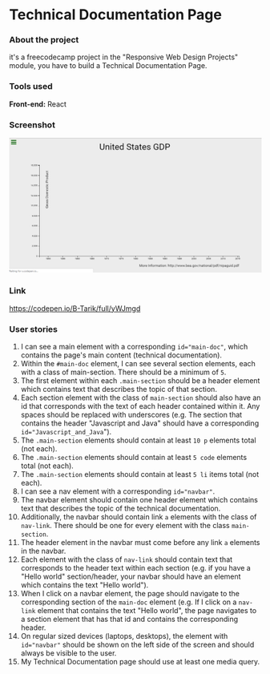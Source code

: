 # Technical Documentation Page
### About the project

it's a freecodecamp project in the "Responsive Web Design Projects" module, you have to build a Technical Documentation Page.

### Tools used

**Front-end:** React

### Screenshot

![Screenshot](Screenshot_01.gif "Screenshot")

### Link

https://codepen.io/B-Tarik/full/yWJmgd

### User stories

1. I can see a main element with a corresponding ```id="main-doc"```, which contains the page's main content (technical documentation).
2. Within the ```#main-doc``` element, I can see several section elements, each with a class of main-section. There should be a minimum of ```5```.
3. The first element within each ```.main-section``` should be a header element which contains text that describes the topic of that section.
4. Each section element with the class of ```main-section``` should also have an id that corresponds with the text of each header contained within it. Any spaces should be replaced with underscores (e.g. The section that contains the header "Javascript and Java" should have a corresponding ```id="Javascript_and_Java```").
5. The ```.main-section``` elements should contain at least ```10 p``` elements total (not each).
6. The ```.main-section``` elements should contain at least ```5 code``` elements total (not each).
7. The ```.main-section``` elements should contain at least ```5 li``` items total (not each).
8. I can see a nav element with a corresponding ```id="navbar"```.
9. The navbar element should contain one header element which contains text that describes the topic of the technical documentation.
10. Additionally, the navbar should contain link ```a``` elements with the class of ```nav-link```. There should be one for every element with the class ```main-section```.
11. The header element in the navbar must come before any link ```a``` elements in the navbar.
12. Each element with the class of ```nav-link``` should contain text that corresponds to the header text within each section (e.g. if you have a "Hello world" section/header, your navbar should have an element which contains the text "Hello world").
13. When I click on a navbar element, the page should navigate to the corresponding section of the ```main-doc``` element (e.g. If I click on a ```nav-link``` element that contains the text "Hello world", the page navigates to a section element that has that id and contains the corresponding header.
14. On regular sized devices (laptops, desktops), the element with ```id="navbar"``` should be shown on the left side of the screen and should always be visible to the user.
15. My Technical Documentation page should use at least one media query.